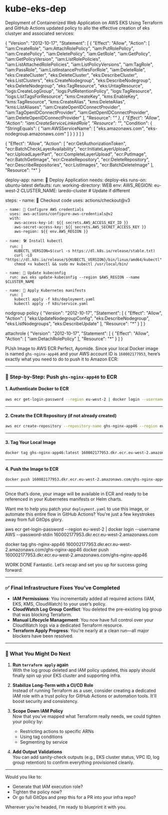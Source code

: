 # kube-eks-dep
Deployment of Containerized Web Application on AWS EKS Using Terraform and GitHub Actions
updated policy to allo the effective creation of eks clustyer and associated services:

{
  "Version": "2012-10-17",
  "Statement": [
    {
      "Effect": "Allow",
      "Action": [
        "iam:CreateRole",
        "iam:AttachRolePolicy",
        "iam:PutRolePolicy",
        "iam:CreatePolicy",
        "iam:DeletePolicy",
        "iam:GetRole",
        "iam:GetPolicy",
        "iam:GetPolicyVersion",
        "iam:ListRolePolicies",
        "iam:ListAttachedRolePolicies",
        "iam:ListPolicyVersions",
        "iam:TagRole",
        "iam:PassRole",
        "iam:ListInstanceProfilesForRole",
        "iam:DeleteRole",
        "eks:CreateCluster",
        "eks:DeleteCluster",
        "eks:DescribeCluster",
        "eks:ListClusters",
        "eks:CreateNodegroup",
        "eks:DescribeNodegroup",
        "eks:DeleteNodegroup",
        "eks:TagResource",
        "eks:UntagResource",
        "logs:CreateLogGroup",
        "logs:PutRetentionPolicy",
        "logs:TagResource",
        "logs:ListTagsForResource",
        "kms:CreateKey",
        "kms:EnableKey",
        "kms:TagResource",
        "kms:CreateAlias",
        "kms:DeleteAlias",
        "kms:ListAliases",
        "iam:CreateOpenIDConnectProvider",
        "iam:TagOpenIDConnectProvider",
        "iam:GetOpenIDConnectProvider",
        "iam:DeleteOpenIDConnectProvider"
      ],
      "Resource": "*"
    },
    {
      "Effect": "Allow",
      "Action": "iam:CreateServiceLinkedRole",
      "Resource": "*",
      "Condition": {
        "StringEquals": {
          "iam:AWSServiceName": [
            "eks.amazonaws.com",
            "eks-nodegroup.amazonaws.com"
          ]
        }
      }
    }
  ]
}

{
  "Effect": "Allow",
  "Action": [
    "ecr:GetAuthorizationToken",
    "ecr:BatchCheckLayerAvailability",
    "ecr:InitiateLayerUpload",
    "ecr:UploadLayerPart",
    "ecr:CompleteLayerUpload",
    "ecr:PutImage",
    "ecr:BatchGetImage",
    "ecr:CreateRepository",
    "ecr:DeleteRepository",
    "ecr:DescribeRepositories",
    "ecr:ListImages",
    "ecr:BatchDeleteImage"
  ],
  "Resource": "*"
}


deploy-app:
  name: 🚀 Deploy Application
  needs: deploy-eks
  runs-on: ubuntu-latest
  defaults:
    run:
      working-directory: WEB
  env:
    AWS_REGION: eu-west-2
    CLUSTER_NAME: laredo-cluster  # Update if different

  steps:
    - name: 🧾 Checkout code
      uses: actions/checkout@v3

    - name: 🔐 Configure AWS credentials
      uses: aws-actions/configure-aws-credentials@v2
      with:
        aws-access-key-id: ${{ secrets.AWS_ACCESS_KEY_ID }}
        aws-secret-access-key: ${{ secrets.AWS_SECRET_ACCESS_KEY }}
        aws-region: ${{ env.AWS_REGION }}

    - name: 🛠️ Install kubectl
      run: |
        KUBECTL_VERSION=$(curl -s https://dl.k8s.io/release/stable.txt)
        curl -LO "https://dl.k8s.io/release/${KUBECTL_VERSION}/bin/linux/amd64/kubectl"
        chmod +x kubectl && sudo mv kubectl /usr/local/bin/

    - name: 📡 Update kubeconfig
      run: aws eks update-kubeconfig --region $AWS_REGION --name $CLUSTER_NAME

    - name: 🚀 Apply Kubernetes manifests
      run: |
        kubectl apply -f k8s/deployment.yaml
        kubectl apply -f k8s/service.yaml



nodgroup policy
{
  "Version": "2012-10-17",
  "Statement": [
    {
      "Effect": "Allow",
      "Action": [
        "eks:UpdateNodegroupConfig",
        "eks:DescribeNodegroup",
        "eks:ListNodegroups",
        "eks:DescribeUpdate"
      ],
      "Resource": "*"
    }
  ]
}

attachrole
{
  "Version": "2012-10-17",
  "Statement": [
    {
      "Effect": "Allow",
      "Action": [
        "iam:DetachRolePolicy"
      ],
      "Resource": "*"
    }
  ]
}






PUsh Image to AWS ECR
Perfect, Ayomide. Since your local Docker image is named `ghs-nginx-app46` and your AWS account ID is `160002177953`, here’s exactly what you need to do to push it to Amazon ECR:

---

### 🧭 Step-by-Step: Push `ghs-nginx-app46` to ECR

#### 1. **Authenticate Docker to ECR**
```bash
aws ecr get-login-password --region eu-west-2 | docker login --username AWS --password-stdin 160002177953.dkr.ecr.eu-west-2.amazonaws.com
```

---

#### 2. **Create the ECR Repository (if not already created)**
```bash
aws ecr create-repository --repository-name ghs-nginx-app46 --region eu-west-2
```

---

#### 3. **Tag Your Local Image**
```bash
docker tag ghs-nginx-app46:latest 160002177953.dkr.ecr.eu-west-2.amazonaws.com/ghs-nginx-app46:latest
```

---

#### 4. **Push the Image to ECR**
```bash
docker push 160002177953.dkr.ecr.eu-west-2.amazonaws.com/ghs-nginx-app46:latest
```

---

Once that’s done, your image will be available in ECR and ready to be referenced in your Kubernetes manifests or Helm charts.

Want me to help you patch your `deployment.yaml` to use this image, or automate this entire flow in GitHub Actions? You're just a few keystrokes away from full GitOps glory.


aws ecr get-login-password --region eu-west-2 | docker login --username AWS --password-stdin 160002177953.dkr.ecr.eu-west-2.amazonaws.com


docker tag ghs-nginx-app46 160002177953.dkr.ecr.eu-west-2.amazonaws.com/ghs-nginx-app46
docker push 160002177953.dkr.ecr.eu-west-2.amazonaws.com/ghs-nginx-app46















WORK DONE
Fantastic. Let’s recap and set you up for success going forward:

---

### ✅ Final Infrastructure Fixes You’ve Completed
- **IAM Permissions**: You incrementally added all required actions (IAM, EKS, KMS, CloudWatch) to your user’s policy.
- **CloudWatch Log Group Conflict**: You deleted the pre-existing log group that was blocking Terraform.
- **Manual Lifecycle Management**: You now have full control over your CloudWatch logs via a dedicated Terraform resource.
- **Terraform Apply Progress**: You're nearly at a clean run—all major blockers have been resolved.

---

### 🔧 What You Might Do Next

1. **Run `terraform apply` again**  
   With the log group deleted and IAM policy updated, this apply should finally spin up your EKS cluster and supporting infra.

2. **Stabilize Long-Term with a CI/CD Role**  
   Instead of running Terraform as a user, consider creating a dedicated IAM role with a trust policy for GitHub Actions or automation tools. It'll boost security and consistency.

3. **Scope Down IAM Policy**  
   Now that you’ve mapped what Terraform really needs, we could tighten your policy by:
   - Restricting actions to specific ARNs
   - Using tag conditions
   - Segmenting by service

4. **Add Output Validations**  
   You can add sanity-check outputs (e.g., EKS cluster status, VPC ID, log group retention) to confirm everything provisioned cleanly.

---

Would you like to:
- Generate that IAM execution role?
- Tighten the policy now?
- Or go full GitOps and prep this for a PR into your infra repo?

Wherever you're headed, I’m ready to blueprint it with you.
